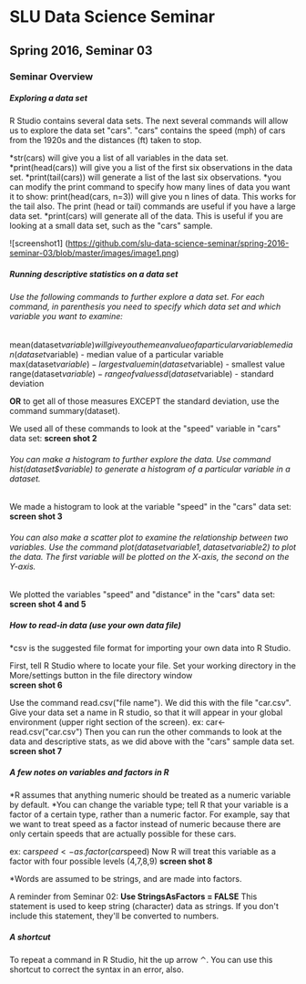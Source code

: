 # SLU Data Science Seminar
## Spring 2016, Seminar 03

### Seminar Overview

##### Exploring a data set
R Studio contains several data sets. The next several commands will allow us to explore the data set "cars". "cars" contains the speed (mph) of cars from the 1920s and the distances (ft) taken to stop.

*str(cars) will give you a list of all variables in the data set.
*print(head(cars)) will give you a list of the first six observations in the data set.
*print(tail(cars)) will generate a list of the last six observations.
*you can modify the print command to specify how many lines of data you want it to show: print(head(cars, n=3)) will give you n lines of data. This works for the tail also.
The print (head or tail) commands are useful if you have a large data set.
*print(cars) will generate all of the data. This is useful if you are looking at a small data set, such as the "cars" sample.

![screenshot1]
(https://github.com/slu-data-science-seminar/spring-2016-seminar-03/blob/master/images/image1.png)

##### Running descriptive statistics on a data set
###### Use the following commands to further explore a data set. For each command, in parenthesis you need to specify which data set and which variable you want to examine:  
mean(dataset$variable) will give you the mean value of a particular variable
median(dataset$variable)  - median value of a particular variable
max(dataset$variable)  - largest value
min(dataset$variable)  - smallest value
range(dataset$variable)  - range of values
sd(dataset$variable)  - standard deviation 

**OR** to get all of those measures EXCEPT the standard deviation, use the command summary(dataset).

We used all of these commands to look at the "speed" variable in "cars" data set:
**screen shot 2**

###### You can make a histogram to further explore the data. Use command hist(dataset$variable) to generate a histogram of a particular variable in a dataset.
We made a histogram to look at the variable "speed" in the "cars" data set:
**screen shot 3**

###### You can also make a scatter plot to examine the relationship between two variables. Use the command plot(dataset$variable1, dataset$variable2) to plot the data. The first variable will be plotted on the X-axis, the second on the Y-axis.
We plotted the variables "speed" and "distance" in the "cars" data set:
**screen shot 4 and 5**

##### How to read-in data (use your own data file) 
*csv is the suggested file format for importing your own data into R Studio.

First, tell R Studio where to locate your file. Set your working directory in the More/settings button in the file directory window   
**screen shot 6** 

Use the command read.csv("file name"). We did this with the file "car.csv".
Give your data set a name in R studio, so that it will appear in your global environment (upper right section of the screen). 
ex: car<-read.csv("car.csv")
Then you can run the other commands to look at the data and descriptive stats, as we did above with the "cars" sample data set.
**screen shot 7**

	
##### A few notes on variables and factors in R
*R assumes that anything numeric should be treated as a numeric variable by default.
*You can change the variable type; tell R that your variable is a factor of a certain type, rather than a numeric factor. For example, say that we want to treat speed as a factor instead of numeric because there are only certain speeds that are actually possible for these cars.

ex: car$speed<-as.factor(car$speed)
Now R will treat this variable as a factor with four possible levels (4,7,8,9)
**screen shot 8**

*Words are  assumed to be strings, and are made into factors. 

A reminder from Seminar 02: **Use StringsAsFactors = FALSE** This statement is used to keep string (character) data as strings. If you don't include this statement, they'll be converted to numbers.

##### A shortcut
To repeat a command in R Studio, hit the up arrow ⌃. You can use this shortcut to correct the syntax in an error, also.


